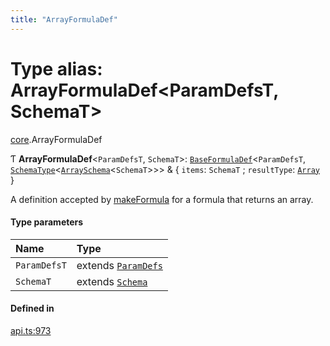 ```yaml
---
title: "ArrayFormulaDef"
---
```

# Type alias: ArrayFormulaDef<ParamDefsT, SchemaT\>

[core](../modules/core.md).ArrayFormulaDef

Ƭ **ArrayFormulaDef**<`ParamDefsT`, `SchemaT`\>: [`BaseFormulaDef`](../interfaces/core.BaseFormulaDef.md)<`ParamDefsT`, [`SchemaType`](core.SchemaType.md)<[`ArraySchema`](../interfaces/core.ArraySchema.md)<`SchemaT`\>\>\> & { `items`: `SchemaT` ; `resultType`: [`Array`](../enums/core.ValueType.md#array)  }

A definition accepted by [makeFormula](../functions/core.makeFormula.md) for a formula that returns an array.

#### Type parameters

| Name | Type |
| :------ | :------ |
| `ParamDefsT` | extends [`ParamDefs`](core.ParamDefs.md) |
| `SchemaT` | extends [`Schema`](core.Schema.md) |

#### Defined in

[api.ts:973](https://github.com/coda/packs-sdk/blob/main/api.ts#L973)
